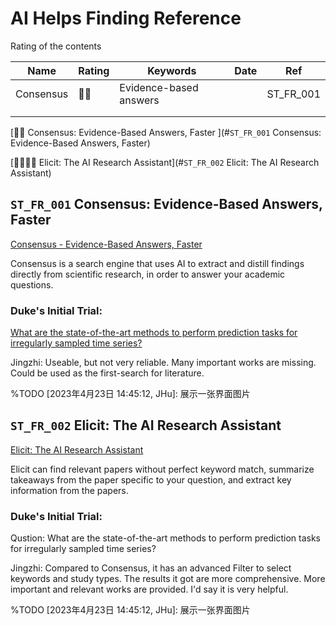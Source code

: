 # AI Helps Finding Reference

Rating of the contents

| Name      | Rating | Keywords               | Date | Ref       |
| --------- | ------ | ---------------------- | ---- | --------- |
| Consensus | 🌟🌟     | Evidence-based answers |      | ST_FR_001 |
|           |        |                        |      |           |
|           |        |                        |      |           |

[🌟🌟 Consensus: Evidence-Based Answers, Faster ](#`ST_FR_001` Consensus: Evidence-Based Answers, Faster)

[🌟🌟🌟🌟 Elicit: The AI Research Assistant](#`ST_FR_002` Elicit: The AI Research Assistant)



## `ST_FR_001` Consensus: Evidence-Based Answers, Faster

[Consensus - Evidence-Based Answers, Faster](https://consensus.app/)

Consensus is a search engine that uses AI to extract and distill findings directly from scientific research, in order to answer your academic questions.

### Duke's Initial Trial:

[What are the state-of-the-art methods to perform prediction tasks for irregularly sampled time series?](https://consensus.app/results/?q=What%20are%20the%20state-of-the-art%20methods%20to%20perform%20prediction%20tasks%20for%20irregularly%20sampled%20time%20series%3F&synthesize=on&year_min=2020)

Jingzhi: Useable, but not very reliable. Many important works are missing. Could be used as the first-search for literature.

%TODO [2023年4月23日 14:45:12, JHu]: 展示一张界面图片



## `ST_FR_002` Elicit: The AI Research Assistant

[Elicit: The AI Research Assistant](https://elicit.org/)

Elicit can find relevant papers without perfect keyword match, summarize takeaways from the paper specific to your question, and extract key information from the papers.

### Duke's Initial Trial:

Qustion: What are the state-of-the-art methods to perform prediction tasks for irregularly sampled time series?

Jingzhi: Compared to Consensus, it has an advanced Filter to select keywords and study types. The results it got are more comprehensive. More important and relevant works are provided. I'd say it is very helpful.

%TODO [2023年4月23日 14:45:12, JHu]: 展示一张界面图片



